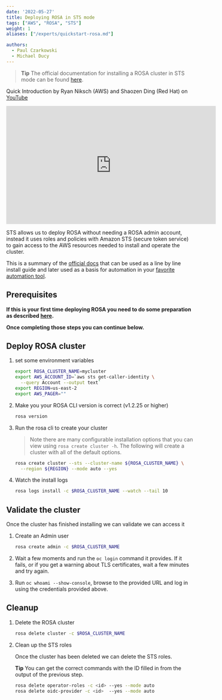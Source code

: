 ```yaml
---
date: '2022-05-27'
title: Deploying ROSA in STS mode
tags: ["AWS", "ROSA", "STS"]
weight: 1
aliases: ["/experts/quickstart-rosa.md"]

authors:
  - Paul Czarkowski
  - Michael Ducy
---
```


> **Tip** The official documentation for installing a ROSA cluster in STS mode can be found [here](https://docs.openshift.com/rosa/rosa_getting_started_sts/rosa-sts-getting-started-workflow.html).


Quick Introduction by Ryan Niksch (AWS) and Shaozen Ding (Red Hat) on [YouTube](https://youtu.be/R1T0yk9l6Ys)

<iframe width="560" height="315" src="https://www.youtube.com/embed/R1T0yk9l6Ys" title="YouTube video player" frameborder="0" allow="accelerometer; autoplay; clipboard-write; encrypted-media; gyroscope; picture-in-picture" allowfullscreen></iframe>

STS allows us to deploy ROSA without needing a ROSA admin account, instead it uses roles and policies with Amazon STS (secure token service) to gain access to the AWS resources needed to install and operate the cluster.

This is a summary of the [official docs](https://docs.openshift.com/rosa/rosa_getting_started/rosa-sts-getting-started-workflow.html) that can be used as a line by line install guide and later used as a basis for automation in your [favorite automation tool](https://github.com/ansible/ansible).

## Prerequisites

**If this is your first time deploying ROSA you need to do some preparation as described [here](./prereqs).**

**Once completing those steps you can continue below.**

## Deploy ROSA cluster

1. set some environment variables

    ```bash
    export ROSA_CLUSTER_NAME=mycluster
    export AWS_ACCOUNT_ID=`aws sts get-caller-identity \
      --query Account --output text`
    export REGION=us-east-2
    export AWS_PAGER=""
    ```

1. Make you your ROSA CLI version is correct (v1.2.25 or higher)

    ```bash
    rosa version
    ```

1. Run the rosa cli to create your cluster

    > Note there are many configurable installation options that you can view using `rosa create cluster -h`. The following will create a cluster with all of the default options.

    ```bash
    rosa create cluster --sts --cluster-name ${ROSA_CLUSTER_NAME} \
      --region ${REGION} --mode auto --yes
    ```

1. Watch the install logs

    ```bash
    rosa logs install -c $ROSA_CLUSTER_NAME --watch --tail 10
    ```

## Validate the cluster

Once the cluster has finished installing we can validate we can access it

1. Create an Admin user

    ```bash
    rosa create admin -c $ROSA_CLUSTER_NAME
    ```

1. Wait a few moments and run the `oc login` command it provides. If it fails, or if you get a warning about TLS certificates, wait a few minutes and try again.

1. Run `oc whoami --show-console`, browse to the provided URL and log in using the credentials provided above.

## Cleanup

1. Delete the ROSA cluster

    ```bash
    rosa delete cluster -c $ROSA_CLUSTER_NAME
    ```
1. Clean up the STS roles

    Once the cluster has been deleted we can delete the STS roles.

    **Tip** You can get the correct commands with the ID filled in from the output of the previous step.

    ```bash
    rosa delete operator-roles -c <id> --yes --mode auto
    rosa delete oidc-provider -c <id>  --yes --mode auto
    ```
